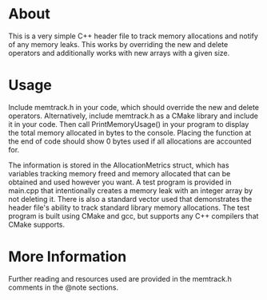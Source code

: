 # About
This is a very simple C++ header file to track memory allocations and notify of any memory leaks. This works by overriding the new and delete operators and additionally works with new arrays with a given size.

# Usage
Include memtrack.h in your code, which should override the new and delete operators. Alternatively, include memtrack.h as a CMake library and include it in your code. Then call PrintMemoryUsage() in your program to display the total memory allocated in bytes to the console. Placing the function at the end of code should show 0 bytes used if all allocations are accounted for.

The information is stored in the AllocationMetrics struct, which has variables tracking memory freed and memory allocated that can be obtained and used however you want.
A test program is provided in main.cpp that intentionally creates a memory leak with an integer array by not deleting it. There is also a standard vector used that demonstrates the header file's ability to track standard library memory allocations. The test program is built using CMake and gcc, but supports any C++ compilers that CMake supports.

# More Information
Further reading and resources used are provided in the memtrack.h comments in the @note sections.
